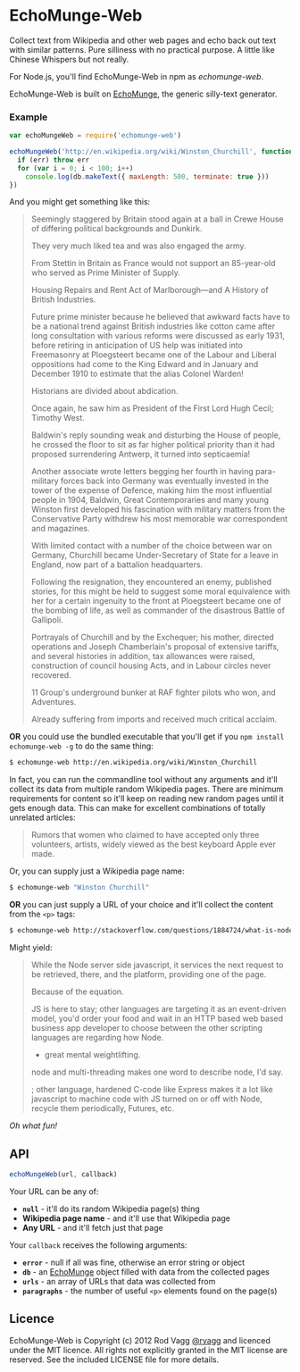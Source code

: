 # EchoMunge-Web

Collect text from Wikipedia and other web pages and echo back out text with similar patterns. Pure silliness with no practical purpose. A little like Chinese Whispers but not really.

For Node.js, you'll find EchoMunge-Web in npm as *echomunge-web*.

EchoMunge-Web is built on [EchoMunge](https://github.com/rvagg/node-echomunge), the generic silly-text generator.

### Example

```js
var echoMungeWeb = require('echomunge-web')

echoMungeWeb('http://en.wikipedia.org/wiki/Winston_Churchill', function (err, db) {
  if (err) throw err
  for (var i = 0; i < 100; i++)
    console.log(db.makeText({ maxLength: 500, terminate: true }))
})
```

And you might get something like this:

 > Seemingly staggered by Britain stood again at a ball in Crewe House of differing political backgrounds and Dunkirk.
 >
 > They very much liked tea and was also engaged the army.
 >
 > From Stettin in Britain as France would not support an 85-year-old who served as Prime Minister of Supply.
 >
 > Housing Repairs and Rent Act of Marlborough—and A History of British Industries.
 >
 > Future prime minister because he believed that awkward facts have to be a national trend against British industries like cotton came after long consultation with various reforms were discussed as early 1931, before retiring in anticipation of US help was initiated into Freemasonry at Ploegsteert became one of the Labour and Liberal oppositions had come to the King Edward and in January and December 1910 to estimate that the alias Colonel Warden!
 >
 > Historians are divided about abdication.
 >
 > Once again, he saw him as President of the First Lord Hugh Cecil; Timothy West.
 >
 > Baldwin's reply sounding weak and disturbing the House of people, he crossed the floor to sit as far higher political priority than it had proposed surrendering Antwerp, it turned into septicaemia!
 >
 > Another associate wrote letters begging her fourth in having para-military forces back into Germany was eventually invested in the tower of the expense of Defence, making him the most influential people in 1904, Baldwin, Great Contemporaries and many young Winston first developed his fascination with military matters from the Conservative Party withdrew his most memorable war correspondent and magazines.
 >
 > With limited contact with a number of the choice between war on Germany, Churchill became Under-Secretary of State for a leave in England, now part of a battalion headquarters.
 >
 > Following the resignation, they encountered an enemy, published stories, for this might be held to suggest some moral equivalence with her for a certain ingenuity to the front at Ploegsteert became one of the bombing of life, as well as commander of the disastrous Battle of Gallipoli.
 >
 > Portrayals of Churchill and by the Exchequer; his mother, directed operations and Joseph Chamberlain's proposal of extensive tariffs, and several histories in addition, tax allowances were raised, construction of council housing Acts, and in Labour circles never recovered.
 >
 > 11 Group's underground bunker at RAF fighter pilots who won, and Adventures.
 >
 > Already suffering from imports and received much critical acclaim.

**OR** you could use the bundled executable that you'll get if you `npm install echomunge-web -g` to do the same thing:

```sh
$ echomunge-web http://en.wikipedia.org/wiki/Winston_Churchill
```

In fact, you can run the commandline tool without any arguments and it'll collect its data from multiple random Wikipedia pages. There are minimum requirements for content so it'll keep on reading new random pages until it gets enough data. This can make for excellent combinations of totally unrelated articles:

 > Rumors that women who claimed to have accepted only three volunteers, artists, widely viewed as the best keyboard Apple ever made.

Or, you can supply just a Wikipedia page name:

```sh
$ echomunge-web "Winston Churchill"
```

**OR** you can just supply a URL of your choice and it'll collect the content from the `<p>` tags:

```sh
$ echomunge-web http://stackoverflow.com/questions/1884724/what-is-node-js
```

Might yield:

 > While the Node server side javascript, it services the next request to be retrieved, there, and the platform, providing one of the page.
 >
 > Because of the equation.
 >
 > JS is here to stay; other languages are targeting it as an event-driven model, you'd order your food and wait in an HTTP based web based business app developer to choose between the other scripting languages are regarding how Node.
 >
 > - great mental weightlifting.
 >
 > node and multi-threading makes one word to describe node, I'd say.
 >
 > ; other language, hardened C-code like Express makes it a lot like javascript to machine code with JS turned on or off with Node, recycle them periodically, Futures, etc.

*Oh what fun!*

## API

```js
echoMungeWeb(url, callback)
```

Your URL can be any of:

 * **`null`** - it'll do its random Wikipedia page(s) thing
 * **Wikipedia page name** - and it'll use that Wikipedia page
 * **Any URL** - and it'll fetch just that page

Your `callback` receives the following arguments:

 * **`error`** - null if all was fine, otherwise an error string or object
 * **`db`** - an [EchoMunge](https://github.com/rvagg/node-echomunge) object filled with data from the collected pages
 * **`urls`** - an array of URLs that data was collected from
 * **`paragraphs`** - the number of useful `<p>` elements found on the page(s)

## Licence

EchoMunge-Web is Copyright (c) 2012 Rod Vagg [@rvagg](https://twitter.com/rvagg) and licenced under the MIT licence. All rights not explicitly granted in the MIT license are reserved. See the included LICENSE file for more details.